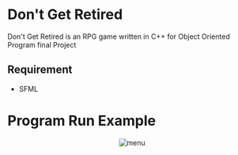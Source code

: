 # Don't Get Retired
Don't Get Retired is an RPG game written in C++ for Object Oriented Program final Project

## Requirement
- SFML

# Program Run Example
<p align="center">
  <img src="https://github.com/bbkbbbk/DontgetRetired/blob/master/demo/menu.gif" title="menu"/>
</p>
